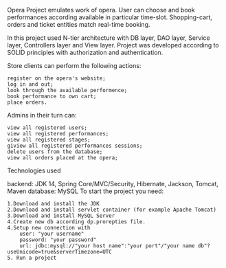 Opera
Project emulates work of opera.
User can choose and book performances according available in particular time-slot.
Shopping-cart, orders and ticket entities match real-time booking.

In this project used N-tier architecture with DB layer, DAO layer, Service layer, Controllers layer and View layer.
Project was developed according to SOLID principles with authorization and authentication.

Store clients can perform the following actions:

    register on the opera's website;
    log in and out;
    look through the available performence;
    book performance to own cart;
    place orders.

Admins in their turn can:

    view all registered users;
    view all registered performances;
    view all registered stages;
    giview all registered performances sessions;
    delete users from the database;
    view all orders placed at the opera;


Technologies used

backend: JDK 14, Spring Core/MVC/Security, Hibernate, Jackson, Tomcat, Maven
database: MySQL
To start the project you need:

    1.Download and install the JDK
    2.Download and install servlet container (for example Apache Tomcat)
    3.Download and install MySQL Server
    4.Create new db according dp.prorepties file. 
    4.Setup new connection with
        user: "your username"
        password: "your password"
        url: jdbc:mysql://"your host name":"your port"/"your name db"?useUnicode=true&serverTimezone=UTC
    5. Run a project
